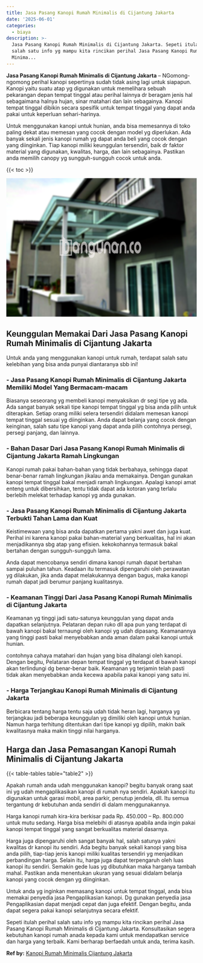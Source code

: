 ```yaml
---
title: Jasa Pasang Kanopi Rumah Minimalis di Cijantung Jakarta
date: '2025-06-01'
categories:
  - biaya
description: >-
  Jasa Pasang Kanopi Rumah Minimalis di Cijantung Jakarta. Sepeti itulah perihal
  salah satu info yg mampu kita rincikan perihal Jasa Pasang Kanopi Rumah
  Minima...
---
```


**Jasa Pasang Kanopi Rumah Minimalis di Cijantung Jakarta** – NGomong-ngomong perihal kanopi sepertinya sudah tidak asing lagi untuk siapapun. Kanopi yaitu suatu atap yg digunakan untuk memelihara sebuah pekarangan depan tempat tinggal atau perihal lainnya dr beragam jenis hal sebagaimana halnya hujan, sinar matahari dan lain sebagainya. Kanopi tempat tinggal dibikin secara spesifik untuk tempat tinggal yang dapat anda pakai untuk keperluan sehari-harinya.

Untuk menggunakan kanopi untuk hunian, anda bisa memesannya di toko paling dekat atau memesan yang cocok dengan model yg diperlukan. Ada banyak sekali jenis kanopi rumah yg dapat anda beli yang cocok dengan yang diinginkan. Tiap kanopi miliki keunggulan tersendiri, baik dr faktor material yang digunakan, kwalitas, harga, dan lain sebagainya. Pastikan anda memilih canopy yg sungguh-sungguh cocok untuk anda.

{{< toc >}}

![Jasa Pasang Kanopi Rumah Minimalis di Cijantung Jakarta](/images/harga-kanopi-minimalis-67.png)

## Keunggulan Memakai Dari Jasa Pasang Kanopi Rumah Minimalis di Cijantung Jakarta

Untuk anda yang menggunakan kanopi untuk rumah, terdapat salah satu kelebihan yang bisa anda punyai diantaranya sbb ini!

### \- Jasa Pasang Kanopi Rumah Minimalis di Cijantung Jakarta Memiliki Model Yang Bermacam-macam

Biasanya seseorang yg membeli kanopi menyaksikan dr segi tipe yg ada. Ada sangat banyak sekali tipe kanopi tempat tinggal yg bisa anda pilih untuk diterapkan. Setiap orang miliki selera tersendiri didalam memesan kanopi tempat tinggal sesuai yg diinginkan. Anda dapat belanja yang cocok dengan keinginan, salah satu tipe kanopi yang dapat anda pilih contohnya persegi, persegi panjang, dan lainnya.

### \- Bahan Dasar Dari Jasa Pasang Kanopi Rumah Minimalis di Cijantung Jakarta Ramah Lingkungan

Kanopi rumah pakai bahan-bahan yang tidak berbahaya, sehingga dapat benar-benar ramah lingkungan jikalau anda memakainya. Dengan gunakan kanopi tempat tinggal bakal menjadi ramah lingkungan. Apalagi kanopi amat enteng untuk dibersihkan, tentu tidak dapat ada kotoran yang terlalu berlebih melekat terhadap kanopi yg anda gunakan.

### \- Jasa Pasang Kanopi Rumah Minimalis di Cijantung Jakarta Terbukti Tahan Lama dan Kuat

Keistimewaan yang bisa anda dapatkan pertama yakni awet dan juga kuat. Perihal ini karena kanopi pakai bahan-material yang berkualitas, hal ini akan menjadikannya sbg atap yang efisien. kekokohannya termasuk bakal bertahan dengan sungguh-sungguh lama.

Anda dapat mencobanya sendiri dimana kanopi rumah dapat bertahan sampai puluhan tahun. Keadaan itu termasuk dipengaruhi oleh perawatan yg dilakukan, jika anda dapat melakukannya dengan bagus, maka kanopi rumah dapat jadi berumur panjang kualitasnya.

### \- Keamanan Tinggi Dari Jasa Pasang Kanopi Rumah Minimalis di Cijantung Jakarta

Keamanan yg tinggi jadi satu-satunya keunggulan yang dapat anda dapatkan selanjutnya. Pelataran depan ruko dll apa pun yang terdapat di bawah kanopi bakal ternaungi oleh kanopi yg udah dipasang. Keamanannya yang tinggi pasti bakal menyebabkan anda aman dalam pakai kanopi untuk hunian.

contohnya cahaya matahari dan hujan yang bisa dihalangi oleh kanopi. Dengan begitu, Pelataran depan tempat tinggal yg terdapat di bawah kanopi akan terlindungi dg benar-benar baik. Keamanan yg terjamin telah pasti tidak akan menyebabkan anda kecewa apabila pakai kanopi yang satu ini.

### \- Harga Terjangkau Kanopi Rumah Minimalis di Cijantung Jakarta

Berbicara tentang harga tentu saja udah tidak heran lagi, harganya yg terjangkau jadi beberapa keunggulan yg dimiliki oleh kanopi untuk hunian. Namun harga terhitung ditentukan dari tipe kanopi yg dipilih, makin baik kwalitasnya maka makin tinggi nilai harganya.

## Harga dan Jasa Pemasangan Kanopi Rumah Minimalis di Cijantung Jakarta

{{< table-tables table="table2" >}}

Apakah rumah anda udah menggunakan kanopi? begitu banyak orang saat ini yg udah mengaplikasikan kanopi di rumah nya sendiri. Apakah kanopi itu digunakan untuk garasi mobil, area parkir, penutup jendela, dll. Itu semua tergantung dr kebutuhan anda sendiri di dalam menggunakannya.

Harga kanopi rumah kira-kira berkisar pada Rp. 450.000 – Rp. 800.000 untuk mutu sedang. Harga bisa melebihi di atasnya apabila anda ingin pakai kanopi tempat tinggal yang sangat berkualitas material dasarnya.

Harga juga dipengaruhi oleh sangat banyak hal, salah satunya yakni kwalitas dr kanopi itu sendiri. Ada begitu banyak sekali kanopi yang bisa anda pilih, tiap-tiap jenis kanopi miliki kualitas tersendiri yg menjadikan perbandingan harga. Selain itu, harga juga dapat terpengaruh oleh luas kanopi itu sendiri. Semakin gede luas yg dibutuhkan maka harganya tambah mahal. Pastikan anda menentukan ukuran yang sesuai didalam belanja kanopi yang cocok dengan yg diinginkan.

Untuk anda yg inginkan memasang kanopi untuk tempat tinggal, anda bisa memakai penyedia jasa Pengaplikasian kanopi. Dg gunakan penyedia jasa Pengaplikasian dapat menjadi cepat dan juga efektif. Dengan begitu, anda dapat segera pakai kanopi selanjutnya secara efektif.

Sepeti itulah perihal salah satu info yg mampu kita rincikan perihal Jasa Pasang Kanopi Rumah Minimalis di Cijantung Jakarta. Konsultasikan segera kebutuhan kanopi rumah anada kepada kami untuk mendapatkan service dan harga yang terbaik. Kami berharap berfaedah untuk anda, terima kasih.

**Ref by:**  [Kanopi Rumah Minimalis Cijantung Jakarta](https://id.wikipedia.org/wiki/Kanopi)
